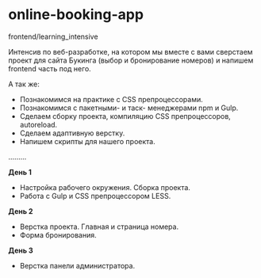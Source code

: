 # online-booking-app
frontend/learning_intensive


<p>Интенсив по веб-разработке, на котором мы вместе с вами сверстаем проект для сайта Букинга (выбор и бронирование номеров) и напишем frontend часть под него.</p>

<p>А так же:</p>

+ Познакомимся на практике с CSS препроцессорами.
+ Познакомимся с пакетными- и таск- менеджерами npm и Gulp.
+ Сделаем сборку проекта, компиляцию CSS препроцессоров, autoreload.
+ Сделаем адаптивную верстку.
+ Напишем скрипты для нашего проекта.
<p>.........</p>

**День 1**
* Настройка рабочего окружения. Сборка проекта. 
* Работа с Gulp и CSS препроцессором LESS. 

**День 2**
* Верстка проекта. Главная и страница номера. 
* Форма бронирования. 

**День 3**
* Верстка панели администратора.
